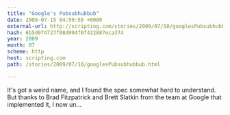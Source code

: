 ```yaml
---
title: "Google's Pubsubhubbub"
date: 2009-07-15 04:59:55 +0000
external-url: http://scripting.com/stories/2009/07/10/googlesPubsubhubbub.html
hash: 6b5d074727f08d994f0f432887eca374
year: 2009
month: 07
scheme: http
host: scripting.com
path: /stories/2009/07/10/googlesPubsubhubbub.html

---
```


It's got a weird name, and I found the spec somewhat hard to understand. But thanks to Brad Fitzpatrick and Brett Slatkin from the team at Google that implemented it, I now un...
